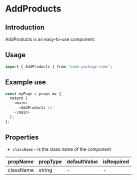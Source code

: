 # AddProducts

<!-- STORY -->

## Introduction

AddProducts is an easy-to-use component.

## Usage

```javascript
import { AddProducts } from 'some-package-name';
```

## Example use

```javascript
const myPage = props => {
  return (
    <main>
      <AddProducts />
    </main>
  );
};
```

## Properties

- `className` - is the class name of the component

| propName  | propType | defaultValue | isRequired |
| --------- | -------- | ------------ | ---------- |
| className | string   | -            | -          |
